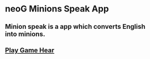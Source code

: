 # neoG Minions Speak App

## Minion speak is a app which converts English into minions.

## [Play Game Hear]("")

